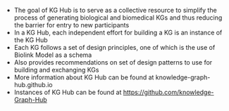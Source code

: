 
- The goal of KG Hub is to serve as a collective resource to simplify the process of generating biological and biomedical KGs and thus reducing the barrier for entry to new participants
- In a KG Hub, each independent effort for building a KG is an instance of the KG Hub
- Each KG follows a set of design principles, one of which is the use of Biolink Model as a schema
- Also provides recommendations on set of design patterns to use for building and exchanging KGs
- More information about KG Hub can be found at knowledge-graph-hub.github.io
- Instances of KG Hub can be found at https://github.com/knowledge-Graph-Hub
